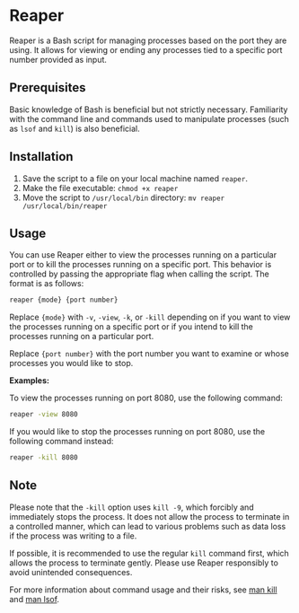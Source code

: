 # Reaper

Reaper is a Bash script for managing processes based on the port they are using. It allows for viewing or ending any processes tied to a specific port number provided as input.

## Prerequisites

Basic knowledge of Bash is beneficial but not strictly necessary. Familiarity with the command line and commands used to manipulate processes (such as `lsof` and `kill`) is also beneficial.

## Installation

1. Save the script to a file on your local machine named `reaper`.
2. Make the file executable: `chmod +x reaper`
3. Move the script to `/usr/local/bin` directory: `mv reaper /usr/local/bin/reaper`

## Usage

You can use Reaper either to view the processes running on a particular port or to kill the processes running on a specific port. This behavior is controlled by passing the appropriate flag when calling the script. The format is as follows:

```bash
reaper {mode} {port number}
```

Replace `{mode}` with `-v`, `-view`, `-k`, or `-kill` depending on if you want to view the processes running on a specific port or if you intend to kill the processes running on a particular port. 

Replace `{port number}` with the port number you want to examine or whose processes you would like to stop.

**Examples:**

To view the processes running on port 8080, use the following command:

```bash
reaper -view 8080
```

If you would like to stop the processes running on port 8080, use the following command instead:

```bash
reaper -kill 8080
```

## Note

Please note that the `-kill` option uses `kill -9`, which forcibly and immediately stops the process. It does not allow the process to terminate in a controlled manner, which can lead to various problems such as data loss if the process was writing to a file.

If possible, it is recommended to use the regular `kill` command first, which allows the process to terminate gently. Please use Reaper responsibly to avoid unintended consequences.

For more information about command usage and their risks, see [man kill](https://linux.die.net/man/1/kill) and [man lsof](https://linux.die.net/man/8/lsof).
